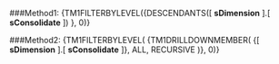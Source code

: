 

###Method1:
{TM1FILTERBYLEVEL({DESCENDANTS([   **sDimension**  ].[ **sConsolidate** ]) }, 0)}



###Method2:
{TM1FILTERBYLEVEL( {TM1DRILLDOWNMEMBER( {[   **sDimension**  ].[ **sConsolidate** ]}, ALL, RECURSIVE )}, 0)}
